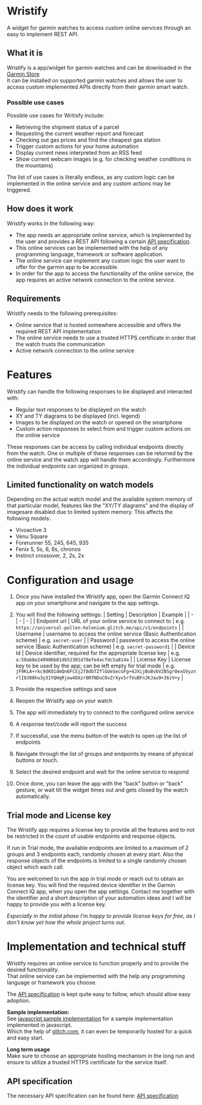 # Wristify
A widget for garmin watches to access custom online services through an easy to implement REST API.


## What it is
Wristify is a app/widget for garmin watches and can be downloaded in the [Garmin Store](TODO-Link) <!-- TODO -->  
It can be installed on supported garmin watches and allows the user to access custom implemented APIs directly from their garmin smart watch.

### Possible use cases
Possible use cases for Writisfy include:
- Retrieving the shipment status of a parcel
- Requesting the current weather report and forecast
- Checking out gas prices and find the cheapest gas station
- Trigger custom actions for your home automation
- Display current news interpreted from an RSS feed
- Show current webcam images (e.g. for checking weather conditions in the mountains)

The list of use cases is literally endless, as any custom logic can be implemented in the online service and any custom actions may be triggered.


## How does it work
Wristify works in the following way:
- The app needs an appropriate online service, which is implemented by the user and provides a REST API following a certain [API specification](api-specification.md).
- This online services can be implemented with the help of any programming language, framework or software application.
- The online service can implement any custom logic the user want to offer for the garmin app to be accessible.
- In order for the app to access the functionality of the online service, the app requires an active network connection to the online service.


## Requirements
Wristify needs to the following prerequisites:
- Online service that is hosted somewhere accessible and offers the required REST API implementation
- The online service needs to use a trusted HTTPS certificate in order that the watch trusts the communication
- Active network connection to the online service


# Features
Wristify can handle the following responses to be displayed and interacted with:
- Regular text responses to be displayed on the watch
- XY and TY diagrams to be displayed (incl. legend)
- Images to be displayed on the watch or opened on the smartphone
- Custom action responses to select from and trigger custom actions on the online service

These responses can be access by calling individual endpoints directly from the watch. One or multiple of these responses can be returned by the online service and the watch app will handle them accordingly.
Furthermore the individual endpoints can organized in groups.


## Limited functionality on watch models
Depending on the actual watch model and the available system memory of that particular model, features like the "XY/TY diagrams" and the display of imagesare disabled due to limited system memory. This affects the following models:
- Vivoactive 3
- Venu Square
- Forerunner 55, 245, 645, 935
- Fenix 5, 5s, 6, 6s, chronos
- Instinct crossover, 2, 2s, 2x


# Configuration and usage
1. Once you have installed the Wristify app, open the Garmin Connect IQ app on your smartphone and navigate to the app settings.

2. You will find the following settings:
    | Setting | Description | Example |
    | - | - | - |
    | Endpoint url | URL of your online service to connect to | e.g. `https://universal-pollen-helenium.glitch.me/api/v1/endpoints` |
    | Username | username to access the online service (Basic Authentication scheme) | e.g. `secret-user` |
    | Password | password to access the online service (Basic Authentication scheme) | e.g. `secret-password1` |
    | Device Id | Device identifier, required for the appropriate license key | e.g. `a:58ab8e240906b01db52301d78efe4acfdc5a814a` |
    | License Key | License key to be used by the app; can be left empty for trial mode | e.g. `jF9KLA+rkc9dKO1dmQn6FCSj2f8dbTZflGUeSecGFg+4JXijBoBvbV2BSgrOexGVyznrlI8308hu3y31YQHqRjow4OXzr8RfNDuCOvZrXyx5rfVuBFnJKJau9+36zV+y` |

3. Provide the respective settings and save
4. Reopen the Wristify app on your watch
5. The app will immediately try to connect to the configured online service
6. A response text/code will report the success
7. If successful, use the menu button of the watch to open up the list of endpoints
8. Navigate through the list of groups and endpoints by means of physical buttons or touch.
9. Select the desired endpoint and wait for the online service to respond
10. Once done, you can leave the app with the "back" button or "back" gesture, or wait till the widget times out and gets closed by the watch automatically.


## Trial mode and License key
The Wristify app requires a license key to provide all the features and to not be restricted in the count of usable endpoints and response objects.

If run in Trial mode, the available endpoints are limited to a maximum of 2 groups and 3 endpoints each, randomly chosen at every start. Also the response objects of the endpoints is limited to a single randomly chosen object which each call.

You are welcomed to run the app in trial mode or reach out to obtain an license key.
You will find the required device identifier in the Garmin Connect IQ app, when you open the app settings.
Contact me together with the identifier and a short description of your automation ideas and I will be happy to provide you with a license key.

*Especially in the initial phase I'm happy to provide license keys for free, as I don't know yet how the whole project turns out.*


# Implementation and technical stuff
Wristify requires an online service to function properly and to provide the desired functionality.  
That online service can be implemented with the help any programming language or framework you choose.

The [API specification](./api-specification.md) is kept quite easy to follow, which should allow easy adoption.

**Sample implementation:**  
See [javascript sample implementation](https://github.com/schnoellm/wristify-javascript-sample) for a sample implementation implemented in javascript.  
Which the help of [glitch.com](glitch.com), it can even be temporarily hosted for a quick and easy start.


**Long term usage**  
Make sure to choose an appropriate hosting mechanism in the long run and ensure to utilize a trusted HTTPS certificate for the service itself.

## API specification
The necessary API specification can be found here: [API specification](./api-specification.md)
